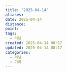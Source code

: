 ```yaml
---
title: "2025-04-14"
aliases:
date: 2025-04-14
distance:
point:
tags:
  - 러닝
created: 2025-04-14 08:17
updated: 2025-04-14 08:17
categories:
  - 러닝
  - 기록
---
```

